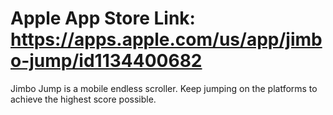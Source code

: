 # Apple App Store Link: https://apps.apple.com/us/app/jimbo-jump/id1134400682

Jimbo Jump is a mobile endless scroller. Keep jumping on the platforms to achieve the highest score possible.
